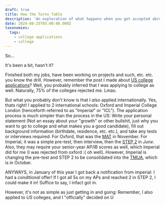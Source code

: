 ```yaml
---
draft: true
title: How the Turns Table
description: 'An exploration of what happens when you get accepted abroad '
date: 2024-08-25T05:00:00.000Z
taxonomies:
  tags:
    - college applications
    - college
---
```


So...

It's been a bit, hasn't it?

Finished both my jobs, have been working on projects and such, etc. etc. you know the drill. However, remember the post I made about [US college applications](@/blog/surviving-early-action/)? Well, you probably inferred that I was applying to college as well. Naturally, 75% of the colleges rejected me. Lmao.

But what you probably don't know is that I *also* applied internationally. Yes, thats right! I applied to 2 international schools: Oxford and Imperial College London (henceforth referred to as "Imperial" or "ICL"). The application process is much simpler than the process in the US: Write your personal statement (Not an essay about your "growth" or other bullshit, just why you want to go to college and what makes you a good candidate), fill out background information (birthdate, residence, etc. etc.), and take any tests or interviews required. For Oxford, that was the [MAT](https://www.maths.ox.ac.uk/study-here/undergraduate-study/maths-admissions-test) in November. For Imperial, it was a simple pre-test, then interview, then the [STEP 2](https://www.maths.cam.ac.uk/undergrad/admissions/step) in *June*. Also, they may require your senior-year AP/IB scores as well, which Imperial did for me (I was rejected from oxford :( oh well). However, Imperial is changing the pre-test and STEP 2 to be consolidated into the [TMUA](https://www.imperial.ac.uk/study/apply/undergraduate/process/admissions-tests/tmua/), which is in October.

ANYWAYS, in January of this year I got back a notification from imperial: I had a *conditional* offer! If I got all 5s on my APs and reached 2 in STEP 2, I could make it in! Suffice to say, I infact got in.

However, it's not as simple as just getting in and going: Remember, I also applied to *US* colleges, and I "officially" decided on U
